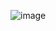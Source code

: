 ![image](https://user-images.githubusercontent.com/93179435/155269180-e90f9ea5-e5b7-40d0-abc9-b7e0409f3345.png)
